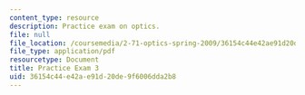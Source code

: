 ```yaml
---
content_type: resource
description: Practice exam on optics.
file: null
file_location: /coursemedia/2-71-optics-spring-2009/36154c44e42ae91d20de9f6006dda2b8_MIT2_71S09_practice3.pdf
file_type: application/pdf
resourcetype: Document
title: Practice Exam 3
uid: 36154c44-e42a-e91d-20de-9f6006dda2b8
---
```

